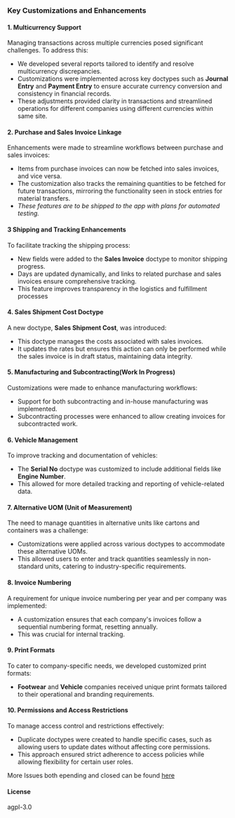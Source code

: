 
### Key Customizations and Enhancements

#### **1. Multicurrency Support**

Managing transactions across multiple currencies posed significant challenges. To address this:

-   We developed several reports tailored to identify and resolve multicurrency discrepancies.
-   Customizations were implemented across key doctypes such as **Journal Entry** and **Payment Entry** to ensure accurate currency conversion and consistency in financial records.
-   These adjustments provided clarity in transactions and streamlined operations for different companies using different currencies within same site.

#### **2. Purchase and Sales Invoice Linkage**

Enhancements were made to streamline workflows between purchase and sales invoices:

-   Items from purchase invoices can now be fetched into sales invoices, and vice versa.
-   The customization also tracks the remaining quantities to be fetched for future transactions, mirroring the functionality seen in stock entries for material transfers.
-   *These features are to be shipped to the app with plans for automated testing.*

#### **3 Shipping and Tracking Enhancements**

To facilitate tracking the shipping process:

-   New fields were added to the **Sales Invoice** doctype to monitor shipping progress.
-   Days are updated dynamically, and links to related purchase and sales invoices ensure comprehensive tracking.
-   This feature improves transparency in the logistics and fulfillment processes

#### **4. Sales Shipment Cost Doctype**

A new doctype, **Sales Shipment Cost**, was introduced:

-   This doctype manages the costs associated with sales invoices.
-   It updates the rates but ensures this action can only be performed while the sales invoice is in draft status, maintaining data integrity.

#### **5. Manufacturing and Subcontracting(Work In Progress)**

Customizations were made to enhance manufacturing workflows:
-   Support for both subcontracting and in-house manufacturing was implemented.
-   Subcontracting processes were enhanced to allow creating invoices for subcontracted work.


#### **6. Vehicle Management**

To improve tracking and documentation of vehicles:

-   The **Serial No** doctype was customized to include additional fields like **Engine Number**.
-   This allowed for more detailed tracking and reporting of vehicle-related data.

#### **7. Alternative UOM (Unit of Measurement)**
The need to manage quantities in alternative units like cartons and containers was a challenge:

-   Customizations were applied across various doctypes to accommodate these alternative UOMs.
-   This allowed users to enter and track quantities seamlessly in non-standard units, catering to industry-specific requirements.

#### **8. Invoice Numbering**

A requirement for unique invoice numbering per year and per company was implemented:

-   A customization ensures that each company's invoices follow a sequential numbering format, resetting annually.
-   This was crucial for internal tracking.

#### **9. Print Formats**

To cater to company-specific needs, we developed customized print formats:

-   **Footwear** and **Vehicle** companies received unique print formats tailored to their operational and branding requirements.

#### **10. Permissions and Access Restrictions**

To manage access control and restrictions effectively:

-   Duplicate doctypes were created to handle specific cases, such as allowing users to update dates without affecting core permissions.
-   This approach ensured strict adherence to access policies while allowing flexibility for certain user roles.


More Issues both epending and closed can be found [here](https://docs.google.com/spreadsheets/d/124VRwYit_65p1r9aLSUHhVUYZd_d0evd-U7O8koCH8U/edit?gid=1222425794#gid=1222425794)




#### License

agpl-3.0